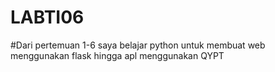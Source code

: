# LABTI06
#Dari pertemuan 1-6 saya belajar python untuk membuat web menggunakan flask hingga apl menggunakan QYPT
